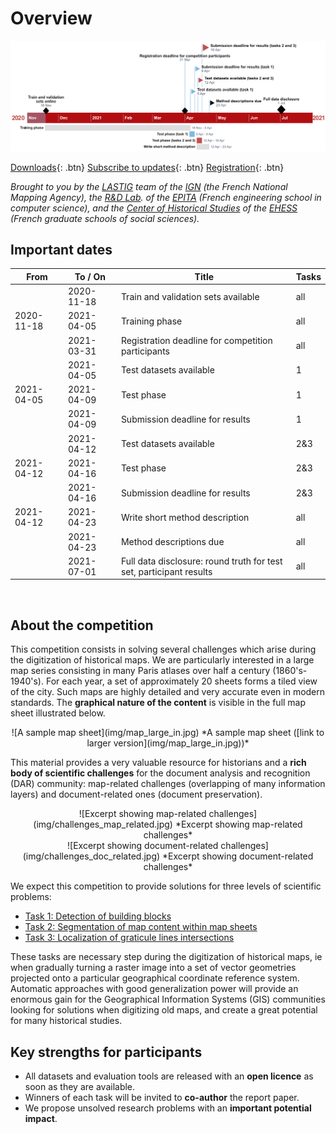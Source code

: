# Overview
<!--
Generated using https://online.officetimeline.com
See source in timeline_data/source.xls
-->
<!-- <center> -->
[![Competition timeline](img/timeline.png)  ](img/timeline.png)
<!-- *Competition timeline ([link to larger view](img/timeline.png))* -->
<!-- </center> -->

[Downloads](downloads.md){: .btn}
[Subscribe to updates](contact.md#subscribe-to-updates){: .btn}
[Registration](registration.md){: .btn}

*Brought to you by*
*the [LASTIG](https://www.umr-lastig.fr/) team of the [IGN](https://ign.fr/) (the French National Mapping Agency),*
*the [R&D Lab](https://www.lrde.epita.fr/). of the [EPITA](https://www.epita.fr/) (French engineering school in computer science),*
*and the [Center of Historical Studies](http://crh.ehess.fr/) of the [EHESS](https://www.ehess.fr/) (French graduate schools of social sciences).*

## Important dates

| From       | To / On    | Title                                                               | Tasks |
| ---------- | ---------- | ------------------------------------------------------------------- | ----- |
|            | 2020-11-18 | Train and validation sets available                                 | all   |
| 2020-11-18 | 2021-04-05 | Training phase                                                      | all   |
|            | 2021-03-31 | Registration deadline for competition participants                  | all   |
|            | 2021-04-05 | Test datasets available                                             | 1     |
| 2021-04-05 | 2021-04-09 | Test phase                                                          | 1     |
|            | 2021-04-09 | Submission deadline for results                                     | 1     |
|            | 2021-04-12 | Test datasets available                                             | 2&3   |
| 2021-04-12 | 2021-04-16 | Test phase                                                          | 2&3   |
|            | 2021-04-16 | Submission deadline for results                                     | 2&3   |
| 2021-04-12 | 2021-04-23 | Write short method description                                      | all   |
|            | 2021-04-23 | Method descriptions due                                             | all   |
|            | 2021-07-01 | Full data disclosure: round truth for test set, participant results | all   |

<br>

<!-- ## How to register?
Please check the [Registration page](registration.md). -->

<!-- ## How to download dataset and evaluation tools?
- The **train and validation sets** for all tasks are available under the [Downloads page](downloads.md).
- **Evaluation tools** will be **open sourced soon** so participant can check their results themselves.
- **Test sets** for all tasks will be released **at the start of the test phase.**
- **All competition material** (full dataset, participant results, evaluation tools) will be released publicly **at the end of the competition.** -->

## About the competition
This competition consists in solving several challenges which arise during the digitization of historical maps.
We are particularly interested in a large map series consisting in many Paris atlases over half a century (1860's-1940's).
For each year, a set of approximately 20 sheets forms a tiled view of the city.
Such maps are highly detailed and very accurate even in modern standards.
The **graphical nature of the content** is visible in the full map sheet illustrated below.

<center>
![A sample map sheet](img/map_large_in.jpg) 
*A sample map sheet ([link to larger version](img/map_large_in.jpg))* <!-- FIXME add really larger image -->
</center>

This material provides a very valuable resource for historians and a **rich body of scientific challenges** for the document analysis and recognition (DAR) community: map-related challenges (overlapping of many information layers) and document-related ones (document preservation).

<center>
![Excerpt showing map-related challenges](img/challenges_map_related.jpg)
*Excerpt showing map-related challenges*
</center>

<center>
![Excerpt showing document-related challenges](img/challenges_doc_related.jpg)
*Excerpt showing document-related challenges*
</center>

We expect this competition to provide solutions for three levels of scientific problems:

- [Task 1: Detection of building blocks](tasks/task1.md)
- [Task 2: Segmentation of map content within map sheets](tasks/task2.md)
- [Task 3: Localization of graticule lines intersections](tasks/task3.md)

These tasks are necessary step during the digitization of historical maps, ie when gradually turning a raster image into a set of vector geometries projected onto a particular geographical coordinate reference system.
Automatic approaches with good generalization power will provide an enormous gain for the Geographical Information Systems (GIS) communities looking for solutions when digitizing old maps,
and create a great potential for many historical studies.


## Key strengths for participants
- All datasets and evaluation tools are released with an **open licence** as soon as they are available.
- Winners of each task will be invited to **co-author** the report paper.
- We propose unsolved research problems with an **important potential impact**.
  